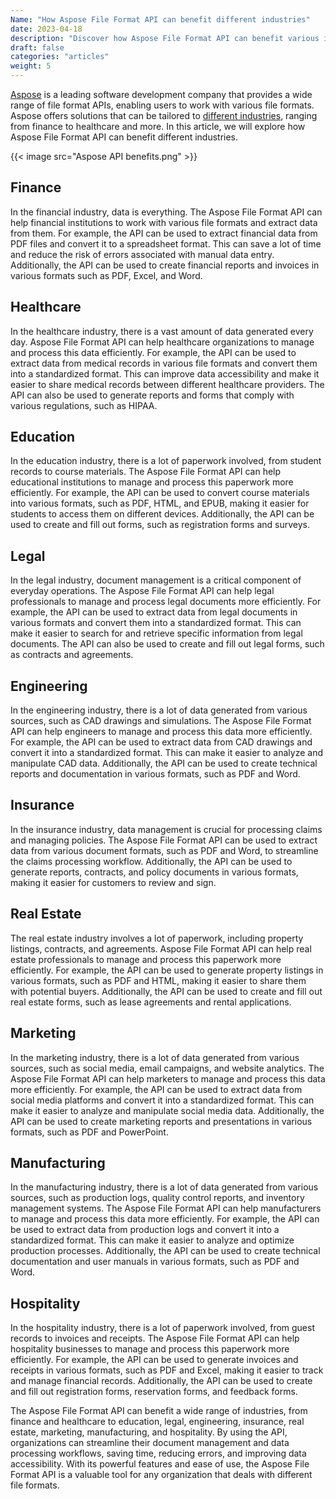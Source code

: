 ```yaml
---
Name: "How Aspose File Format API can benefit different industries"
date: 2023-04-18
description: "Discover how Aspose File Format API can benefit various industries, from finance to hospitality, by streamlining document management and data processing."
draft: false
categories: "articles"
weight: 5
---
```


[Aspose](https://www.aspose.com/) is a leading software development company that provides a wide range of file format APIs, enabling users to work with various file formats. Aspose offers solutions that can be tailored to [different industries](https://about.aspose.com/customers/), ranging from finance to healthcare and more. In this article, we will explore how Aspose File Format API can benefit different industries.

{{< image src="Aspose API benefits.png" >}}

## Finance
In the financial industry, data is everything. The Aspose File Format API can help financial institutions to work with various file formats and extract data from them. For example, the API can be used to extract financial data from PDF files and convert it to a spreadsheet format. This can save a lot of time and reduce the risk of errors associated with manual data entry. Additionally, the API can be used to create financial reports and invoices in various formats such as PDF, Excel, and Word.

## Healthcare
In the healthcare industry, there is a vast amount of data generated every day. Aspose File Format API can help healthcare organizations to manage and process this data efficiently. For example, the API can be used to extract data from medical records in various file formats and convert them into a standardized format. This can improve data accessibility and make it easier to share medical records between different healthcare providers. The API can also be used to generate reports and forms that comply with various regulations, such as HIPAA.

## Education
In the education industry, there is a lot of paperwork involved, from student records to course materials. The Aspose File Format API can help educational institutions to manage and process this paperwork more efficiently. For example, the API can be used to convert course materials into various formats, such as PDF, HTML, and EPUB, making it easier for students to access them on different devices. Additionally, the API can be used to create and fill out forms, such as registration forms and surveys.

## Legal
In the legal industry, document management is a critical component of everyday operations. The Aspose File Format API can help legal professionals to manage and process legal documents more efficiently. For example, the API can be used to extract data from legal documents in various formats and convert them into a standardized format. This can make it easier to search for and retrieve specific information from legal documents. The API can also be used to create and fill out legal forms, such as contracts and agreements.

## Engineering
In the engineering industry, there is a lot of data generated from various sources, such as CAD drawings and simulations. The Aspose File Format API can help engineers to manage and process this data more efficiently. For example, the API can be used to extract data from CAD drawings and convert it into a standardized format. This can make it easier to analyze and manipulate CAD data. Additionally, the API can be used to create technical reports and documentation in various formats, such as PDF and Word.

## Insurance
In the insurance industry, data management is crucial for processing claims and managing policies. The Aspose File Format API can be used to extract data from various document formats, such as PDF and Word, to streamline the claims processing workflow. Additionally, the API can be used to generate reports, contracts, and policy documents in various formats, making it easier for customers to review and sign.

## Real Estate
The real estate industry involves a lot of paperwork, including property listings, contracts, and agreements. Aspose File Format API can help real estate professionals to manage and process this paperwork more efficiently. For example, the API can be used to generate property listings in various formats, such as PDF and HTML, making it easier to share them with potential buyers. Additionally, the API can be used to create and fill out real estate forms, such as lease agreements and rental applications.

## Marketing
In the marketing industry, there is a lot of data generated from various sources, such as social media, email campaigns, and website analytics. The Aspose File Format API can help marketers to manage and process this data more efficiently. For example, the API can be used to extract data from social media platforms and convert it into a standardized format. This can make it easier to analyze and manipulate social media data. Additionally, the API can be used to create marketing reports and presentations in various formats, such as PDF and PowerPoint.

## Manufacturing
In the manufacturing industry, there is a lot of data generated from various sources, such as production logs, quality control reports, and inventory management systems. The Aspose File Format API can help manufacturers to manage and process this data more efficiently. For example, the API can be used to extract data from production logs and convert it into a standardized format. This can make it easier to analyze and optimize production processes. Additionally, the API can be used to create technical documentation and user manuals in various formats, such as PDF and Word.

## Hospitality
In the hospitality industry, there is a lot of paperwork involved, from guest records to invoices and receipts. The Aspose File Format API can help hospitality businesses to manage and process this paperwork more efficiently. For example, the API can be used to generate invoices and receipts in various formats, such as PDF and Excel, making it easier to track and manage financial records. Additionally, the API can be used to create and fill out registration forms, reservation forms, and feedback forms.

The Aspose File Format API can benefit a wide range of industries, from finance and healthcare to education, legal, engineering, insurance, real estate, marketing, manufacturing, and hospitality. By using the API, organizations can streamline their document management and data processing workflows, saving time, reducing errors, and improving data accessibility. With its powerful features and ease of use, the Aspose File Format API is a valuable tool for any organization that deals with different file formats.
